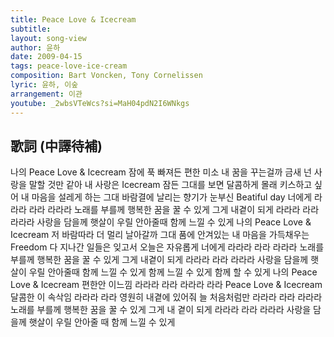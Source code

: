 ```yaml
---
title: Peace Love & Icecream
subtitle:
layout: song-view
author: 윤하
date: 2009-04-15
tags: peace-love-ice-cream
composition: Bart Voncken, Tony Cornelissen
lyric: 윤하, 이숲
arrangement: 이관
youtube: _2wbsVTeWcs?si=MaH04pdN2I6WNkgs
---
```


## 歌詞 (中譯待補)

나의 Peace Love & Icecream
잠에 푹 빠져든 편한 미소
내 꿈을 꾸는걸까
금새 넌 사랑을 말할 것만 같아
내 사랑은 Icecream
잠든 그대를 보면 달콤하게
몰래 키스하고 싶어
내 마음을 설레게 하는 그대
바람결에 날리는 향기가
눈부신 Beatiful day
너에게 라라라 라라 라라라
노래를 부를께
행복한 꿈을 꿀 수 있게
그게 내곁이 되게
라라라 라라 라라라
사랑을 담을께
햇살이 우릴 안아줄때
함께 느낄 수 있게
나의 Peace Love & Icecream
저 바람따라 더 멀리 날아갈까
그대 품에 안겨있는 내 마음을
가득채우는 Freedom
다 지나간 일들은 잊고서
오늘은 자유롭게
너에게 라라라 라라 라라라
노래를 부를께
행복한 꿈을 꿀 수 있게
그게 내곁이 되게
라라라 라라 라라라
사랑을 담을께
햇살이 우릴 안아줄때
함께 느낄 수 있게
함께 느낄 수 있게
함께 할 수 있게
나의 Peace Love & Icecream
편한안 이느낌
라라라 라라 라라라 라라
Peace Love & Icecream
달콤한 이 속삭임
라라라 라라
영원히 내곁에 있어줘
늘 처음처럼만
라라라 라라 라라라
노래를 부를께
행복한 꿈을 꿀 수 있게
그게 내 곁이 되게
라라라 라라 라라라
사랑을 담을께
햇살이 우릴 안아줄 때
함께 느낄 수 있게
